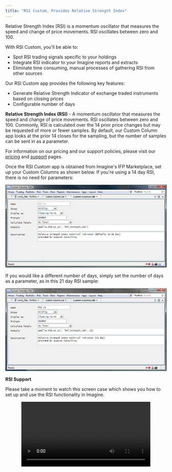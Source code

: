 ```yaml
---
title: "RSI Custom, Provides Relative Strength Index"
---
```


Relative Strength Index (RSI) is a momentum oscillator that measures the speed and change of price movements. RSI oscillates between zero and 100.

With RSI Custom, you'll be able to:

- Spot RSI trading signals specific to your holdings
- Integrate RSI indicator to your Imagine reports and extracts
- Eliminate time consuming, manual processes of gathering RSI from other sources

Our RSI Custom app provides the following key features:

- Generate Relative Strength Indicator of exchange traded instruments based on closing prices
- Configurable number of days

**Relative Strength Index (RSI)** - A momentum oscillator that measures the speed and change of price movements. RSI oscillates between zero and 100. Commonly, RSI is calculated over the 14 prior price changes but may be requested of more or fewer samples. By default, our Custom Column app looks at the prior 14 closes for the sampling, but the number of samples can be sent in as a parameter.

For information on our pricing and our support policies, please visit our [pricing](/pricing/) and [support](/support/) pages.

Once the RSI Custom app is obtained from Imagine's IFP Marketplace, set up your Custom Columns as shown below. If you're using a 14 day RSI, there is no need for parameters:

![RSI 14 Day Configuration](../images/rsi_14.png)

If you would like a different number of days, simply set the number of days as a parameter, as in this 21 day RSI sample:

![RSI 21 Day Configuration](../images/rsi_21.png)

**RSI Support**

Please take a moment to watch this screen case which shows you how to set up and use the RSI functionality in Imagine.

<div style="display: flex; justify-content: center;">
    <video controls="controls" height="100%" width="80%">
        <source src="https://s3.amazonaws.com/ImagineMobile/RSICustom4-14-14.mp4">
        <source src="https://s3.amazonaws.com/ImagineMobile/RSICustom4-14-14.webm">
        <source src="https://s3.amazonaws.com/ImagineMobile/RSICustom4-14-14.flv">
    </video>
</div>
